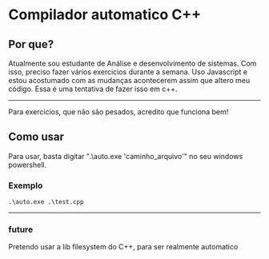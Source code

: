# Compilador automatico C++

## Por que?
Atualmente sou estudante de Análise e desenvolvimento de sistemas. Com isso, preciso fazer vários exercicios durante a semana.
Uso Javascript e estou acostumado com as mudanças acontecerem assim que altero meu código. Essa é uma tentativa de fazer isso em c++.

---------------------------------

Para exercicios, que não são pesados, acredito que funciona bem! 

## Como usar

Para usar, basta digitar ".\auto.exe 'caminho_arquivo'" no seu windows powershell.


### Exemplo
    .\auto.exe .\test.cpp


-----------------
### future 
Pretendo usar a lib filesystem do C++, para ser realmente automatico